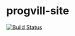 # progvill-site

[![Build Status](https://jenkins.oktibor.com/job/progvill.hu-deploy/badge/icon)](https://jenkins.oktibor.com/job/progvill.hu-deploy/)
